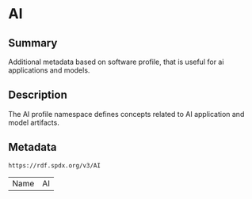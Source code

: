 <!-- Automatically generated by spec-parser v2.0.0 on 2024-01-26T22:18:46.241893+00:00 -->
<!-- SPDX-License-Identifier: Community-Spec-1.0 -->

# AI

## Summary

Additional metadata based on software profile, that is useful for ai applications and models.


## Description

The AI profile namespace defines concepts related to AI application and model artifacts.


## Metadata

`https://rdf.spdx.org/v3/AI`


| | |
|---|---|
| Name | AI |



